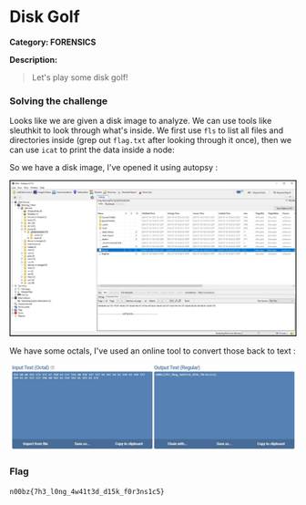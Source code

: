 # Disk Golf

**Category: FORENSICS**

**Description:**

>Let's play some disk golf!

### Solving the challenge

Looks like we are given a disk image to analyze. We can use tools like sleuthkit to look through what's inside. We first use `fls` to list all files and directories inside (grep out `flag.txt` after looking through it once), then we can use `icat` to print the data inside a node:

So we have a disk image, I've opened it using autopsy : 

![autopsy](/images/DiskGolf1.JPG)

We have some octals, I've used an online tool to convert those back to text :

![solve](/images/DiskGolf2.JPG)

### Flag

```n00bz{7h3_l0ng_4w41t3d_d15k_f0r3ns1c5}```
